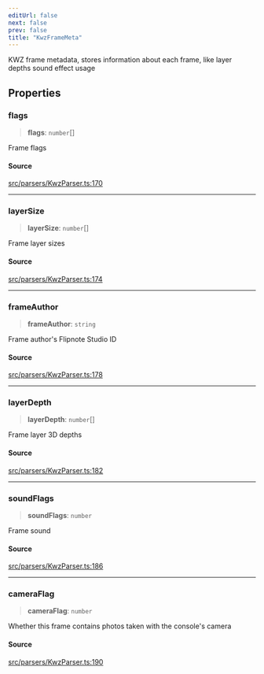```yaml
---
editUrl: false
next: false
prev: false
title: "KwzFrameMeta"
---
```


KWZ frame metadata, stores information about each frame, like layer depths sound effect usage

## Properties

### flags

> **flags**: `number`[]

Frame flags

#### Source

[src/parsers/KwzParser.ts:170](https://github.com/jaames/flipnote.js/blob/afe27e228e29d19d2dff33dfb324ba35dc913507/src/parsers/KwzParser.ts#L170)

***

### layerSize

> **layerSize**: `number`[]

Frame layer sizes

#### Source

[src/parsers/KwzParser.ts:174](https://github.com/jaames/flipnote.js/blob/afe27e228e29d19d2dff33dfb324ba35dc913507/src/parsers/KwzParser.ts#L174)

***

### frameAuthor

> **frameAuthor**: `string`

Frame author's Flipnote Studio ID

#### Source

[src/parsers/KwzParser.ts:178](https://github.com/jaames/flipnote.js/blob/afe27e228e29d19d2dff33dfb324ba35dc913507/src/parsers/KwzParser.ts#L178)

***

### layerDepth

> **layerDepth**: `number`[]

Frame layer 3D depths

#### Source

[src/parsers/KwzParser.ts:182](https://github.com/jaames/flipnote.js/blob/afe27e228e29d19d2dff33dfb324ba35dc913507/src/parsers/KwzParser.ts#L182)

***

### soundFlags

> **soundFlags**: `number`

Frame sound

#### Source

[src/parsers/KwzParser.ts:186](https://github.com/jaames/flipnote.js/blob/afe27e228e29d19d2dff33dfb324ba35dc913507/src/parsers/KwzParser.ts#L186)

***

### cameraFlag

> **cameraFlag**: `number`

Whether this frame contains photos taken with the console's camera

#### Source

[src/parsers/KwzParser.ts:190](https://github.com/jaames/flipnote.js/blob/afe27e228e29d19d2dff33dfb324ba35dc913507/src/parsers/KwzParser.ts#L190)

